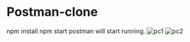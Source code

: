 # Postman-clone
npm install
npm start
postman will start running.
![pc1](https://user-images.githubusercontent.com/37910311/123316952-52190180-d4e2-11eb-92dd-0f9adb380914.jpg)
![pc2](https://user-images.githubusercontent.com/37910311/123317151-868cbd80-d4e2-11eb-9118-bcc5b554dea4.jpg)
